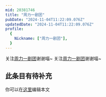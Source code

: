 ```yaml
---
mid: 20381746
title: "周力一剧团"
pubDate: "2024-11-04T11:22:09.076Z"
updatedDate: "2024-11-04T11:22:09.076Z"
profile:
  {
    Nickname: ["周力一剧团"],
  }
---
```


关注[周力一剧团](https://space.bilibili.com/20381746)谢谢喵~ 关注[周力一剧团](https://space.bilibili.com/20381746)谢谢喵~

## 此条目有待补充
你可以在[这里](https://github.com/Yuhanawa/VTuber.ICU-Content/edit/master/v/周力一剧团/index.md)编辑本文
